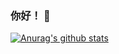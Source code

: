 ### 你好！ 👋
[![Anurag's github stats](https://github-readme-stats.vercel.app/api?username=bluebonnet27&show_icons=true)](https://github.com/anuraghazra/github-readme-stats)

<!--
**bluebonnet27/bluebonnet27** is a ✨ _special_ ✨ repository because its `README.md` (this file) appears on your GitHub profile.

Here are some ideas to get you started:

- 🔭 I’m currently working on ...
- 🌱 I’m currently learning ...
- 👯 I’m looking to collaborate on ...
- 🤔 I’m looking for help with ...
- 💬 Ask me about ...
- 📫 How to reach me: ...
- 😄 Pronouns: ...
- ⚡ Fun fact: ...
-->

